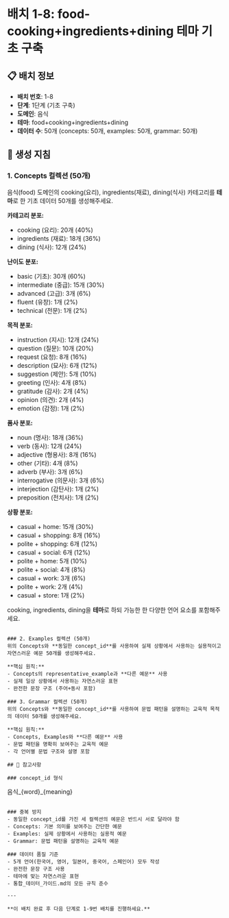 # 배치 1-8: food-cooking+ingredients+dining 테마 기초 구축

## 📋 배치 정보
- **배치 번호**: 1-8
- **단계**: 1단계 (기초 구축)
- **도메인**: 음식
- **테마**: food+cooking+ingredients+dining
- **데이터 수**: 50개 (concepts: 50개, examples: 50개, grammar: 50개)

## 🎯 생성 지침

### 1. Concepts 컬렉션 (50개)
음식(food) 도메인의 cooking(요리), ingredients(재료), dining(식사) 카테고리를 **테마**로 한 기초 데이터 50개를 생성해주세요.

**카테고리 분포:**
- cooking (요리): 20개 (40%)
- ingredients (재료): 18개 (36%)
- dining (식사): 12개 (24%)

**난이도 분포:**
- basic (기초): 30개 (60%)
- intermediate (중급): 15개 (30%)
- advanced (고급): 3개 (6%)
- fluent (유창): 1개 (2%)
- technical (전문): 1개 (2%)

**목적 분포:**
- instruction (지시): 12개 (24%)
- question (질문): 10개 (20%)
- request (요청): 8개 (16%)
- description (묘사): 6개 (12%)
- suggestion (제안): 5개 (10%)
- greeting (인사): 4개 (8%)
- gratitude (감사): 2개 (4%)
- opinion (의견): 2개 (4%)
- emotion (감정): 1개 (2%)

**품사 분포:**
- noun (명사): 18개 (36%)
- verb (동사): 12개 (24%)
- adjective (형용사): 8개 (16%)
- other (기타): 4개 (8%)
- adverb (부사): 3개 (6%)
- interrogative (의문사): 3개 (6%)
- interjection (감탄사): 1개 (2%)
- preposition (전치사): 1개 (2%)

**상황 분포:**
- casual + home: 15개 (30%)
- casual + shopping: 8개 (16%)
- polite + shopping: 6개 (12%)
- casual + social: 6개 (12%)
- polite + home: 5개 (10%)
- polite + social: 4개 (8%)
- casual + work: 3개 (6%)
- polite + work: 2개 (4%)
- casual + store: 1개 (2%)

cooking, ingredients, dining을 **테마**로 하되 가능한 한 다양한 언어 요소를 포함해주세요.

```

### 2. Examples 컬렉션 (50개)
위의 Concepts와 **동일한 concept_id**를 사용하여 실제 상황에서 사용하는 실용적이고 자연스러운 예문 50개를 생성해주세요.

**핵심 원칙:**
- Concepts의 representative_example과 **다른 예문** 사용
- 실제 일상 상황에서 사용하는 자연스러운 표현
- 완전한 문장 구조 (주어+동사 포함)

### 3. Grammar 컬렉션 (50개)
위의 Concepts와 **동일한 concept_id**를 사용하여 문법 패턴을 설명하는 교육적 목적의 데이터 50개를 생성해주세요.

**핵심 원칙:**
- Concepts, Examples와 **다른 예문** 사용
- 문법 패턴을 명확히 보여주는 교육적 예문
- 각 언어별 문법 구조와 설명 포함

## 📝 참고사항

### concept_id 형식
```
음식_{word}_{meaning}
```

### 중복 방지
- 동일한 concept_id를 가진 세 컬렉션의 예문은 반드시 서로 달라야 함
- Concepts: 기본 의미를 보여주는 간단한 예문
- Examples: 실제 상황에서 사용하는 실용적 예문  
- Grammar: 문법 패턴을 설명하는 교육적 예문

### 데이터 품질 기준
- 5개 언어(한국어, 영어, 일본어, 중국어, 스페인어) 모두 작성
- 완전한 문장 구조 사용
- 테마에 맞는 자연스러운 표현
- 통합_데이터_가이드.md의 모든 규칙 준수

---

**이 배치 완료 후 다음 단계로 1-9번 배치를 진행하세요.**
